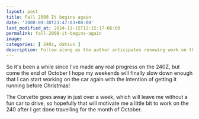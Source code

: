 ```yaml
---
layout: post
title: Fall 2008 It begins again
date: '2008-09-30T23:47:03+00:00'
last_modified_at: 2024-11-15T12:15:17-06:00
permalink: fall-2008-it-begins-again
image: 
categories: [ 240z, datsun ]
description: Follow along as the author anticipates renewing work on their 240Z project car, aiming for completion by Christmas.
---
```


So it's been a while since I've made any real progress on the 240Z, but come the end of October I hope my weekends will finally slow down enough that I can start working on the car again with the intention of getting it running before Christmas!

The Corvette goes away in just over a week, which will leave me without a fun car to drive, so hopefully that will motivate me a little bit to work on the 240 after I get done travelling for the month of October.





